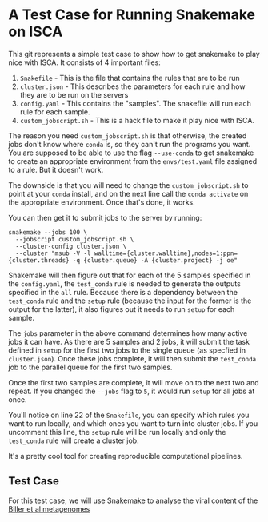 # A Test Case for Running Snakemake on ISCA

This git represents a simple test case to show how to get snakemake to play nice with ISCA.
It consists of 4 important files:

1. `Snakefile` - This is the file that contains the rules that are to be run
2. `cluster.json` - This describes the parameters for each rule and how they are to be run on the servers
3. `config.yaml` - This contains the "samples". The snakefile will run each rule for each sample.
4. `custom_jobscript.sh` - This is a hack file to make it play nice with ISCA.

The reason you need `custom_jobscript.sh` is that otherwise, the created jobs don't know where `conda` is, so they can't run the programs you want. You are supposed to be able to use the flag `--use-conda` to get snakemake to create an appropriate environment from the `envs/test.yaml` file assigned to a rule. But it doesn't work.

The downside is that you will need to change the `custom_jobscript.sh` to point at your `conda` install, and on the next line call the `conda activate` on the appropriate environment. Once that's done, it works.

You can then get it to submit jobs to the server by running:

```
snakemake --jobs 100 \
  --jobscript custom_jobscript.sh \
  --cluster-config cluster.json \
  --cluster "msub -V -l walltime={cluster.walltime},nodes=1:ppn={cluster.threads} -q {cluster.queue} -A {cluster.project} -j oe"
```

Snakemake will then figure out that for each of the 5 samples specified in the `config.yaml`, the `test_conda` rule is needed to generate the outputs specified in the `all` rule. Because there is a dependency between the `test_conda` rule and the `setup` rule (because the input for the former is the output for the latter), it also figures out it needs to run `setup` for each sample.

The `jobs` parameter in the above command determines how many active jobs it can have. As there are 5 samples and 2 jobs, it will submit the task defined in `setup` for the first two jobs to the single queue (as specfied in `cluster.json`). Once these jobs complete, it will then submit the `test_conda` job to the parallel queue for the first two samples.

Once the first two samples are complete, it will move on to the next two and repeat. If you changed the `--jobs` flag to `5`, it would run `setup` for all jobs at once.

You'll notice on line 22 of the `Snakefile`, you can specify which rules you want to run locally, and which ones you want to turn into cluster jobs. If you uncomment this line, the `setup` rule will be run locally and only the `test_conda` rule will create a cluster job.

It's a pretty cool tool for creating reproducible computational pipelines.

## Test Case

For this test case, we will use Snakemake to analyse the viral content of the [Biller et al metagenomes](https://www.nature.com/articles/sdata2018176) 
